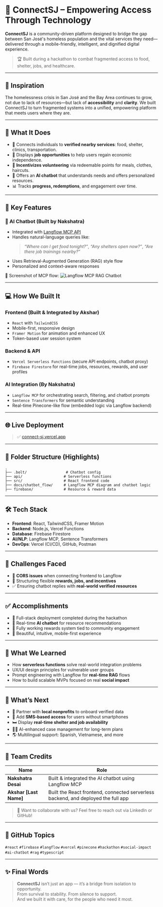 # 🌉 ConnectSJ – Empowering Access Through Technology

**ConnectSJ** is a community-driven platform designed to bridge the gap between San José's homeless population and the vital services they need—delivered through a mobile-friendly, intelligent, and dignified digital experience.

> 🏆 Built during a hackathon to combat fragmented access to food, shelter, jobs, and healthcare.

---

## 🧠 Inspiration

The homelessness crisis in San José and the Bay Area continues to grow, not due to lack of resources—but lack of **accessibility** and **clarity**. We built ConnectSJ to turn fragmented systems into a unified, empowering platform that meets users where they are.

---

## 🚀 What It Does

- 📍 Connects individuals to **verified nearby services**: food, shelter, clinics, transportation.
- 💼 Displays **job opportunities** to help users regain economic independence.
- 🎁 **Incentivizes volunteering** via redeemable points for meals, clothes, haircuts.
- 🤖 Offers an **AI chatbot** that understands needs and offers personalized resources.
- 📊 Tracks **progress, redemptions**, and engagement over time.

---

## 🧩 Key Features

### 🤖 AI Chatbot (Built by Nakshatra)

- Integrated with [Langflow MCP API](https://github.com/logspace-ai/langflow)  
- Handles natural-language queries like:
  > *“Where can I get food tonight?”*, *“Any shelters open now?”*, *“Are there job trainings nearby?”*
- Uses Retrieval-Augmented Generation (RAG) style flow
- Personalized and context-aware responses

📂 Screenshot of MCP flow:
![Langflow MCP RAG Chatbot](docs/screenshot/langflow_mcp_chatbot_flow.png)

---

## 💻 How We Built It

### Frontend (Built & Integrated by Akshar)

- `React` with `TailwindCSS`
- Mobile-first, responsive design
- `Framer Motion` for animation and enhanced UX
- Token-based user session system

### Backend & API

- `Vercel Serverless Functions` (secure API endpoints, chatbot proxy)
- `Firebase Firestore` for real-time jobs, resources, rewards, and user profiles

### AI Integration (By Nakshatra)

- `Langflow MCP` for orchestrating search, filtering, and chatbot prompts  
- `Sentence Transformers` for semantic understanding  
- Real-time Pinecone-like flow (embedded logic via Langflow backend)

---

## 🌐 Live Deployment

> ✅ [connect-sj.vercel.app](https://connect-sj.vercel.app)

---

## 📁 Folder Structure (Highlights)

```
.
├── .bolt/                  # Chatbot config
├── api/                   # Serverless functions
├── src/                   # React frontend code
├── docs/chatbot_flow/     # Langflow MCP diagram and chatbot logic
├── firebase/              # Resource & reward data
```

---

## 🛠 Tech Stack

- **Frontend**: React, TailwindCSS, Framer Motion  
- **Backend**: Node.js, Vercel Functions  
- **Database**: Firebase Firestore  
- **AI/NLP**: Langflow MCP, Sentence Transformers  
- **DevOps**: Vercel (CI/CD), GitHub, Postman

---

## 🧗 Challenges Faced

- 🛑 **CORS issues** when connecting frontend to Langflow
- 🧱 Structuring flexible **rewards, jobs, and incentives**
- ✅ Ensuring chatbot replies with **real-world verified resources**

---

## ✅ Accomplishments

- 🚀 Full-stack deployment completed during the hackathon  
- 🤖 Real-time **AI chatbot** for resource recommendations  
- 🎁 Fully working rewards system tied to community engagement  
- 📱 Beautiful, intuitive, mobile-first experience  

---

## 🧠 What We Learned

- How **serverless functions** solve real-world integration problems  
- UX/UI design principles for vulnerable user groups  
- Prompt engineering with Langflow for **real-time RAG** flows  
- How to build scalable MVPs focused on real **social impact**

---

## 🔮 What’s Next

- 🤝 Partner with **local nonprofits** to onboard verified data  
- 📲 Add **SMS-based access** for users without smartphones  
- 🛏️ Display **real-time shelter and job availability**  
- 🧑‍⚕️ AI-enhanced case management for long-term plans  
- 🌎 Multilingual support: Spanish, Vietnamese, and more  

---

## 👥 Team Credits

| Name              | Role |
|-------------------|------|
| **Nakshatra Desai** | Built & integrated the AI chatbot using Langflow MCP |
| **Akshar [Last Name]** | Built the React frontend, connected serverless backend, and deployed the full app |

> 🧠 Want to collaborate with us? Feel free to reach out via LinkedIn or GitHub!

---

## 📌 GitHub Topics

`#react` `#firebase` `#langflow` `#vercel` `#pinecone` `#hackathon` `#social-impact` `#ai-chatbot` `#rag` `#typescript`

---

## ✨ Final Words

> **ConnectSJ** isn’t just an app — it’s a bridge from isolation to opportunity.  
> From survival to stability. From silence to support.  
> And we built it with care, for the people who need it most.

